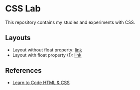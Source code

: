 # CSS Lab

This repository contains my studies and experiments with CSS.

## Layouts

- Layout without float property: [link](/layout_without_float.html)
- Layout with float property (1): [link](/layout_with_float_1.html)

## References

- [Learn to Code HTML & CSS](https://learn.shayhowe.com/html-css/)
